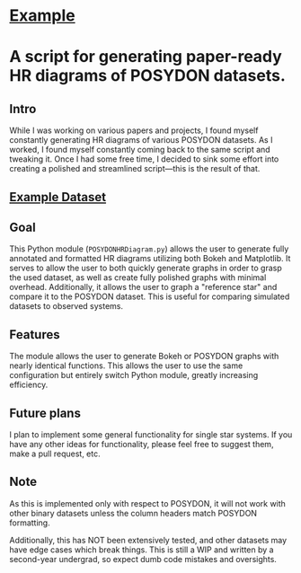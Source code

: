 # [Example](https://piersonlip.github.io/Posydon_HR_Graphing_Script/)

# A script for generating paper-ready HR diagrams of POSYDON datasets.

## Intro  
While I was working on various papers and projects, I found myself constantly generating HR diagrams of various POSYDON datasets. As I worked, I found myself constantly coming back to the same script and tweaking it. Once I had some free time, I decided to sink some effort into creating a polished and streamlined script—this is the result of that.

## [Example Dataset](https://drive.google.com/file/d/1ChUgKi4y8h8JpihcXdb2Up13EjcDFEaM/view?usp=sharing/)

## Goal  
This Python module (`POSYDONHRDiagram.py`) allows the user to generate fully annotated and formatted HR diagrams utilizing both Bokeh and Matplotlib. It serves to allow the user to both quickly generate graphs in order to grasp the used dataset, as well as create fully polished graphs with minimal overhead. Additionally, it allows the user to graph a "reference star" and compare it to the POSYDON dataset. This is useful for comparing simulated datasets to observed systems.

## Features  
The module allows the user to generate Bokeh or POSYDON graphs with nearly identical functions. This allows the user to use the same configuration but entirely switch Python module, greatly increasing efficiency.

## Future plans  
I plan to implement some general functionality for single star systems. If you have any other ideas for functionality, please feel free to suggest them, make a pull request, etc.

## Note  
As this is implemented only with respect to POSYDON, it will not work with other binary datasets unless the column headers match POSYDON formatting.

Additionally, this has NOT been extensively tested, and other datasets may have edge cases which break things. This is still a WIP and written by a second-year undergrad, so expect dumb code mistakes and oversights.
